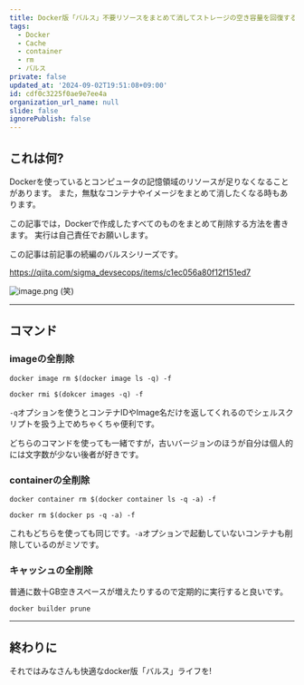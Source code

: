 ```yaml
---
title: Docker版「バルス」不要リソースをまとめて消してストレージの空き容量を回復する
tags:
  - Docker
  - Cache
  - container
  - rm
  - バルス
private: false
updated_at: '2024-09-02T19:51:08+09:00'
id: cdf0c3225f0ae9e7ee4a
organization_url_name: null
slide: false
ignorePublish: false
---
```

## これは何?

Dockerを使っているとコンピュータの記憶領域のリソースが足りなくなることがあります。
また，無駄なコンテナやイメージをまとめて消したくなる時もあります。

この記事では，Dockerで作成したすべてのものをまとめて削除する方法を書きます。
実行は自己責任でお願いします。

この記事は前記事の続編のバルスシリーズです。

https://qiita.com/sigma_devsecops/items/c1ec056a80f12f151ed7

![image.png](https://qiita-image-store.s3.ap-northeast-1.amazonaws.com/0/3718390/18949b1f-9a98-6d6a-2213-db24c3e7e547.png)
(笑)

---

## コマンド

### imageの全削除

```shell
docker image rm $(docker image ls -q) -f
```

```shell
docker rmi $(dokcer images -q) -f
```
`-q`オプションを使うとコンテナIDやImage名だけを返してくれるのでシェルスクリプトを扱う上でめちゃくちゃ便利です。

どちらのコマンドを使っても一緒ですが，古いバージョンのほうが自分は個人的には文字数が少ない後者が好きです。

### containerの全削除

```shell
docker container rm $(docker container ls -q -a) -f
```

```shell
docker rm $(docker ps -q -a) -f
```
これもどちらを使っても同じです。`-a`オプションで起動していないコンテナも削除しているのがミソです。

### キャッシュの全削除

普通に数十GB空きスペースが増えたりするので定期的に実行すると良いです。

```shell
docker builder prune
```

---

## 終わりに

それではみなさんも快適なdocker版「バルス」ライフを!

